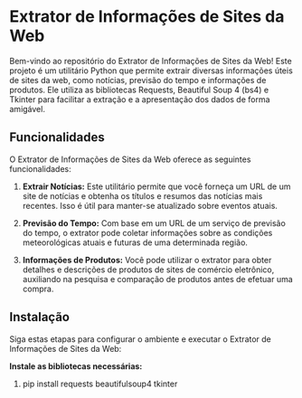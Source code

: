 # Extrator de Informações de Sites da Web

Bem-vindo ao repositório do Extrator de Informações de Sites da Web! Este projeto é um utilitário Python que permite extrair diversas informações úteis de sites da web, como notícias, previsão do tempo e informações de produtos. Ele utiliza as bibliotecas Requests, Beautiful Soup 4 (bs4) e Tkinter para facilitar a extração e a apresentação dos dados de forma amigável.

## Funcionalidades

O Extrator de Informações de Sites da Web oferece as seguintes funcionalidades:

1. **Extrair Notícias:** Este utilitário permite que você forneça um URL de um site de notícias e obtenha os títulos e resumos das notícias mais recentes. Isso é útil para manter-se atualizado sobre eventos atuais.

2. **Previsão do Tempo:** Com base em um URL de um serviço de previsão do tempo, o extrator pode coletar informações sobre as condições meteorológicas atuais e futuras de uma determinada região.

3. **Informações de Produtos:** Você pode utilizar o extrator para obter detalhes e descrições de produtos de sites de comércio eletrônico, auxiliando na pesquisa e comparação de produtos antes de efetuar uma compra.

## Instalação

Siga estas etapas para configurar o ambiente e executar o Extrator de Informações de Sites da Web:

**Instale as bibliotecas necessárias:**
1. pip install requests beautifulsoup4 tkinter
